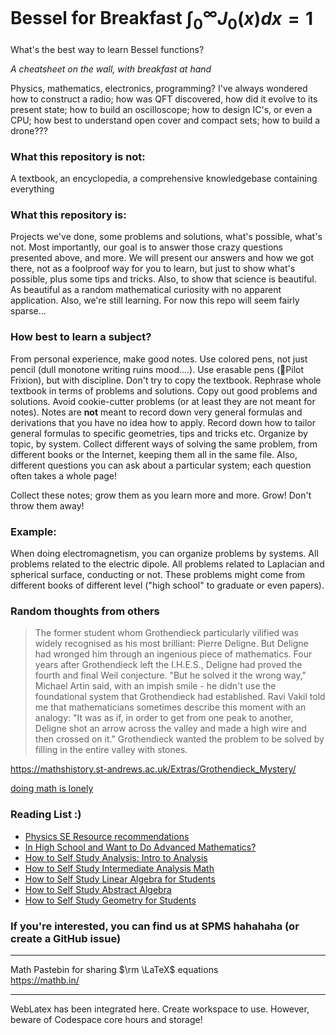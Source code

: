# Bessel for Breakfast $\int^{\infty}_{0} J_0 (x) dx = 1$

What's the best way to learn Bessel functions?

*A cheatsheet on the wall, with breakfast at hand*

Physics, mathematics, electronics, programming? I've always wondered how to construct a radio; how was QFT discovered, how did it evolve to its present state; how to build an oscilloscope; how to design IC's, or even a CPU; how best to understand open cover and compact sets; how to build a drone???

### What this repository is not:  
A textbook, an encyclopedia, a comprehensive knowledgebase containing everything

### What this repository is:
Projects we've done, some problems and solutions, what's possible, what's not. Most importantly, our goal is to answer those crazy questions presented above, and more. We will present our answers and how we got there, not as a foolproof way for you to learn, but just to show what's possible, plus some tips and tricks. Also, to show that science is beautiful. As beautiful as a random mathematical curiosity with no apparent application. Also, we're still learning. For now this repo will seem fairly sparse...

### How best to learn a subject?  
From personal experience, make good notes. Use colored pens, not just pencil (dull monotone writing ruins mood....). Use erasable pens (🩷Pilot Frixion), but with discipline. Don't try to copy the textbook. Rephrase whole textbook in terms of problems and solutions. Copy out good problems and solutions. Avoid cookie-cutter problems (or at least they are not meant for notes). Notes are **not** meant to record down very general formulas and derivations that you have no idea how to apply. Record down how to tailor general formulas to specific geometries, tips and tricks etc. Organize by topic, by system. Collect different ways of solving the same problem, from different books or the Internet, keeping them all in the same file. Also, different questions you can ask about a particular system; each question often takes a whole page!

Collect these notes; grow them as you learn more and more. Grow! Don't throw them away!

### Example:
When doing electromagnetism, you can organize problems by systems. All problems related to the electric dipole. All problems related to Laplacian and spherical surface, conducting or not. These problems might come from different books of different level ("high school" to graduate or even papers).

### Random thoughts from others
> The former student whom Grothendieck particularly vilified was widely recognised as his most brilliant: Pierre Deligne. But Deligne had wronged him through an ingenious piece of mathematics. Four years after Grothendieck left the I.H.E.S., Deligne had proved the fourth and final Weil conjecture. "But he solved it the wrong way," Michael Artin said, with an impish smile - he didn't use the foundational system that Grothendieck had established. Ravi Vakil told me that mathematicians sometimes describe this moment with an analogy: "It was as if, in order to get from one peak to another, Deligne shot an arrow across the valley and made a high wire and then crossed on it." Grothendieck wanted the problem to be solved by filling in the entire valley with stones.

https://mathshistory.st-andrews.ac.uk/Extras/Grothendieck_Mystery/

[doing math is lonely](https://youtu.be/LEsI4kPEkgw?si=ULUAfyCQkDpBJYCg)



### Reading List :)
- [Physics SE Resource recommendations](https://physics.stackexchange.com/questions/12175/resource-recommendations)
- [In High School and Want to Do Advanced Mathematics?](https://www.physicsforums.com/insights/high-school-want-advanced-mathematics/)
- [How to Self Study Analysis: Intro to Analysis](https://www.physicsforums.com/insights/self-study-analysis-part-intro-analysis/)
- [How to Self Study Intermediate Analysis Math](https://www.physicsforums.com/insights/self-study-analysis-part-ii-intermediate-analysis/)
- [How to Self Study Linear Algebra for Students](https://www.physicsforums.com/insights/self-study-algebra-linear-algebra/)
- [How to Self Study Abstract Algebra](https://www.physicsforums.com/insights/self-study-algebra-part-ii-abstract-algebra/)
- [How to Self Study Geometry for Students](https://www.physicsforums.com/insights/self-study-geometry-part-pure-geometry/)

### If you're interested, you can find us at SPMS hahahaha (or create a GitHub issue)







_________________________________________


Math Pastebin for sharing $\rm \LaTeX$ equations    
https://mathb.in/

___________________________________________


WebLatex has been integrated here. Create workspace to use. However, beware of Codespace core hours and storage!
